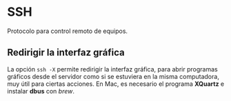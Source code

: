 # SSH 
Protocolo para control remoto de equipos.

## Redirigir la interfaz gráfica
La opción `ssh -X` permite redirigir la interfaz gráfica, para abrir programas gráficos desde el servidor como si se estuviera en la misma computadora, muy útil para ciertas acciones.
En Mac, es necesario el programa **XQuartz** e instalar **dbus** con *brew*.